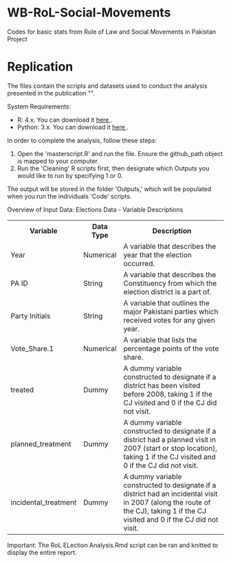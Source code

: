 # WB-RoL-Social-Movements

Codes for basic stats from Rule of Law and Social Movements in Pakistan Project 

# Replication

The files contain the scripts and datasets used to conduct the analysis presented in the publication "". 

System Requirements: 
* R: 4.x. You can download it <a href="https://cran.r-project.org/bin/windows/base/"> here </a>.
* Python: 3.x. You can download it <a href="https://www.python.org/downloads/"> here </a>.

In order to complete the analysis, follow these steps: 
1. Open the 'masterscript.R' and run the file. Ensure the github_path object is mapped to your computer. 
2. Run the 'Cleaning' R scripts first, then designate which Outputs you would like to run by  specifying 1 or 0. 

The output will be stored in the folder 'Outputs,' which will be populated when you run the individuals 'Code' scripts. 

Overview of Input Data: 
Elections Data - Variable Descriptions
<table>
  <tr>
    <th>Variable</th>
    <th>Data Type</th>
    <th>Description</th>
  </tr>
  <tr>
    <td>Year</td>
    <td>Numerical</td>
    <td>A variable that describes the year that the election occurred.</td>
  </tr>
   <tr>
    <td>PA ID</td>
    <td>String</td>
    <td>A variable that describes the Constituency from which the election district is a part of.</td>
  </tr>
    <tr>
    <td>Party Initials</td>
    <td>String</td>
    <td>A variable that outlines the major Pakistani parties which received votes for any given year.</td>
  </tr>
  <tr>
    <td>Vote_Share.1</td>
    <td>Numerical</td>
    <td>A variable that lists the percentage points of the vote share.</td>
  </tr>
    <tr>
    <td>treated</td>
    <td>Dummy</td>
    <td>A dummy variable constructed to designate if a district has been visited before 2008, taking 1 if the CJ visited and 0 if the CJ did not visit.</td>
  </tr>
    <tr>
    <td>planned_treatment</td>
    <td>Dummy</td>
    <td>A dummy variable constructed to designate if a district had a planned visit in 2007 (start or stop location), taking 1 if the CJ visited and 0 if the CJ did not visit.</td>
  </tr>
    <tr>
    <td>incidental_treatment</td>
    <td>Dummy</td>
    <td>A dummy variable constructed to designate if a district had an incidental visit in 2007 (along the route of the CJ), taking 1 if the CJ visited and 0 if the CJ did not visit.</td>
  </tr>
</table>
  


Important: 
The RoL ELection Analysis.Rmd script can be ran and knitted to display the entire report.
